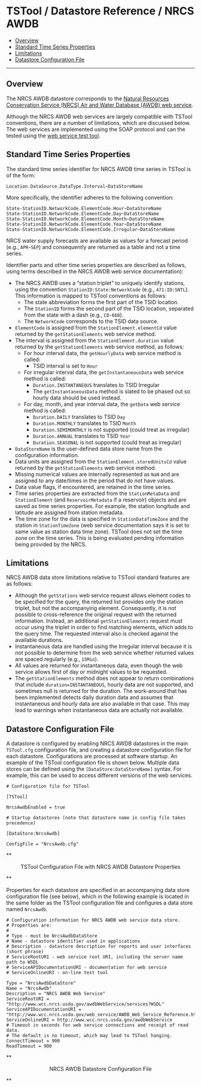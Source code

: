 # TSTool / Datastore Reference / NRCS AWDB #

* [Overview](#overview)
* [Standard Time Series Properties](#standard-time-series-properties)
* [Limitations](#limitations)
* [Datastore Configuration File](#datastore-configuration-file)

-----------

## Overview ##

The NRCS AWDB datastore corresponds to the
[Natural Resources Conservation Service (NRCS) Air and Water Database (AWDB) web service](http://www.wcc.nrcs.usda.gov/web_service/AWDB_Web_Service_Reference.htm).

Although the NRCS AWDB web services are largely compatible with TSTool conventions,
there are a number of limitations, which are discussed below.
The web services are implemented using the SOAP protocol and can the tested using the
[web service test tool](http://www.wcc.nrcs.usda.gov/awdbWebService).

## Standard Time Series Properties ##

The standard time series identifier for NRCS AWDB time series in TSTool is of the form:

```
Location.DataSource.DataType.Interval~DataStoreName
```

More specifically, the identifier adheres to the following convention:

```
State-StationID.NetworkCode.ElementCode.Hour~DataStoreName 
State-StationID.NetworkCode.ElementCode.Day~DataStoreName
State-StationID.NetworkCode.ElementCode.Month~DataStoreName
State-StationID.NetworkCode.ElementCode.Year~DataStoreName
State-StationID.NetworkCode.ElementCode.Irregular~DataStoreName
```

NRCS water supply forecasts are available as values for a forecast period (e.g., `APR`-`SEP`)
and consequently are returned as a table and not a time series.

Identifier parts and other time series properties are described as follows,
using terms described in the NRCS AWDB web service documentation):

* The NRCS AWDB uses a “station triplet” to uniquely identify stations,
using the convention `StationID:State:NetworkCode` (e.g., `471:ID:SNTL`).
This information is mapped to TSTool conventions as follows:
	+ The state abbreviation forms the first part of the TSID location.
	+ The `StationID` forms the second part of the TSID location, separated from the state with a dash (e.g., `CO-668`).
	+ The `NetworkCode` corresponds to the TSID data source.
* `ElementCode` is assigned from the `StationElement.elementCd` value returned by the `getStationElements` web service method.
* The interval is assigned from the `StationElement.duration` value returned by the `getStationElements` web service method, as follows:
	+ For hour interval data, the `getHourlyData` web service method is called:
		- TSID interval is set to `Hour`
	+ For irregular interval data, the `getInstantaneousData` web service method is called:
		- `Duration.INSTANTANEOUS` translates to TSID Irregular 
		- The `getInstantaneousData` method is slated to be phased out so hourly data should be used instead.
	+ For day, month, and year interval data, the `getData` web service method is called:
		- `Duration.DAILY` translates to TSID `Day`
		- `Duration.MONTHLY` translates to TSID `Month`
		- `Duration.SEMIMONTHLY` is not supported (could treat as irregular)
		- `Duration.ANNUAL` translates to TSID `Year`
		- `Duration.SEASONAL` is not supported (could treat as irregular)
* `DataStoreName` is the user-defined data store name from the configuration information.
* Data units are assigned from the `StationElement.storedUnitsCd` value returned by the `getStationElements` web service method.
* Missing numerical values are internally represented as `NaN` and are assigned to any date/times in the period that do not have values.
* Data value flags, if encountered, are retained in the time series. 
* Time series properties are extracted from the `StationMetaData` and `StationElement` (and `ReservoirMetadata` if a reservoir)
objects and are saved as time series properties.  For example, the station longitude and latitude are assigned from station metadata.
* The time zone for the data is specified in `StationDataTimeZone` and the station in `StationTimeZone`
(web service documentation says it is set to same value as station data time zone).
TSTool does not set the time zone on the time series.  This is being evaluated pending information being provided by the NRCS.

## Limitations ##

NRCS AWDB data store limitations relative to TSTool standard features are as follows:

* Although the `getStations` web service request allows element codes to be specified for the query,
the returned list provides only the station triplet, but not the accompanying element.
Consequently, it is not possible to cross-reference the original request with the returned information.
Instead, an additional `getStationElements` request must occur using the triplet in order to find matching elements,
which adds to the query time.  The requested interval also is checked against the available durations.
* Instantaneous data are handled using the Irregular interval because it is not possible to
determine from the web service whether returned values are spaced regularly (e.g., `15Min`).
* All values are returned for instantaneous data,
even though the web service allows first of day or midnight values to be requested.
* The `getStationElements` method does not appear to return combinations that include
`duration=INSTANTANEOUS`, hourly data are not supported, and sometimes null is returned for the duration.
The work-around that has been implemented detects daily duration data and assumes that
instantaneous and hourly data are also available in that case.
This may lead to warnings when instantaneous data are actually not available.
 
## Datastore Configuration File ##

A datastore is configured by enabling NRCS AWDB datastores in the main `TSTool.cfg` configuration file,
and creating a datastore configuration file for each datastore.
Configurations are processed at software startup.  An example of the TSTool configuration file is shown below.
Multiple data stores can be defined using the `[DataStore:DataStoreName]` syntax.
For example, this can be used to access different versions of the web services.

```
# Configuration file for TSTool

[TSTool]

NrcsAwdbEnabled = true

# Startup datastores (note that datastore name in config file takes precedence)

[DataStore:NrcsAwdb]

ConfigFile = "NrcsAwdb.cfg"
```
**<p style="text-align: center;">
TSTool Configuration File with NRCS AWDB Datastore Properties
</p>**

Properties for each datastore are specified in an accompanying data store configuration file (see below),
which in the following example is located in the same folder as the TSTool configuration file and configures a data store named `NrcsAwdb`.

```
# Configuration information for NRCS AWDB web service data store.
# Properties are:
#
# Type - must be NrcsAwdbDataStore
# Name - datastore identifier used in applications
# Description - datastore description for reports and user interfaces (short phrase)
# ServiceRootURI - web service root URI, including the server name path to WSDL
# ServiceAPIDocumentationURI - documentation for web service
# ServiceOnlineURI - on-line test tool

Type = "NrcsAwdbDataStore"
Name = "NrcsAwdb"
Description = "NRCS AWDB Web Service"
ServiceRootURI = "http://www.wcc.nrcs.usda.gov/awdbWebService/services?WSDL"
ServiceAPIDocumentationURI = "http://www.wcc.nrcs.usda.gov/web_service/AWDB_Web_Service_Reference.htm"
ServiceOnlineURI = http://www.wcc.nrcs.usda.gov/awdbWebService
# Timeout in seconds for web service connections and receipt of read data.
# The default is no timeout, which may lead to TSTool hanging.
ConnectTimeout = 900
ReadTimeout = 900
```
**<p style="text-align: center;">
NRCS AWDB Datastore Configuration File
</p>**
